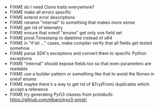 * FIXME do I need Clone traits everywhere?
* FIXME make all errors specific
* FIXME extend error descriptions
* FIXME rename "internal" to something that makes more sense
* FIXME get rid of telemetry
* FIXME ensure that oneof "enums" get only one field set
* FIXME prost.Timestamp to datetime instead of u64
* FIXME in "if let ..." cases, make compiler verify that all fields get tested somehow
* FIXME parse SDK's exceptions and convert them to specific Python exceptions
* FIXME "internal" should expose fields too so that even parameters are readable
* FIXME use a builder pattern or something like that to avoid the Nones in oneof enums
* FIXME maybe there's a way to get rid of &Try(From) duplicates which accept a reference
* FIXME try generating PyO3 classes from protobufs: https://github.com/elbaro/pyo3-prost/
